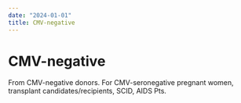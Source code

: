 ```yaml
---
date: "2024-01-01"
title: CMV-negative
---
```


# CMV-negative

From CMV-negative donors. For CMV-seronegative pregnant women, transplant candidates/recipients, SCID, AIDS Pts.
